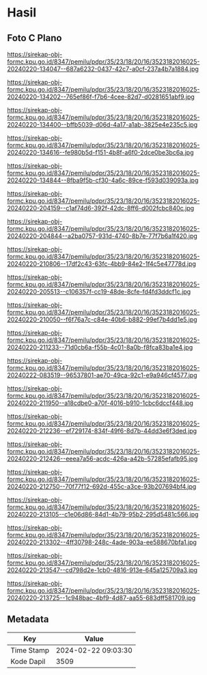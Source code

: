 # Hasil

## Foto C Plano

https://sirekap-obj-formc.kpu.go.id/8347/pemilu/pdpr/35/23/18/20/16/3523182016025-20240220-134047--687a6232-0437-42c7-a0cf-237a4b7a1884.jpg

https://sirekap-obj-formc.kpu.go.id/8347/pemilu/pdpr/35/23/18/20/16/3523182016025-20240220-134202--765ef86f-f7b6-4cee-82d7-d0281651abf9.jpg

https://sirekap-obj-formc.kpu.go.id/8347/pemilu/pdpr/35/23/18/20/16/3523182016025-20240220-134400--bffb5039-d06d-4a17-a1ab-3825e4e235c5.jpg

https://sirekap-obj-formc.kpu.go.id/8347/pemilu/pdpr/35/23/18/20/16/3523182016025-20240220-134616--fe980b5d-f151-4b8f-a6f0-2dce0be3bc6a.jpg

https://sirekap-obj-formc.kpu.go.id/8347/pemilu/pdpr/35/23/18/20/16/3523182016025-20240220-134844--8fba9f5b-cf30-4a6c-89ce-f593d039093a.jpg

https://sirekap-obj-formc.kpu.go.id/8347/pemilu/pdpr/35/23/18/20/16/3523182016025-20240220-204159--c1af74d6-392f-42dc-8ff6-d002fcbc840c.jpg

https://sirekap-obj-formc.kpu.go.id/8347/pemilu/pdpr/35/23/18/20/16/3523182016025-20240220-204844--a2ba0757-931d-4740-8b7e-77f7b6a1f420.jpg

https://sirekap-obj-formc.kpu.go.id/8347/pemilu/pdpr/35/23/18/20/16/3523182016025-20240220-210806--17df2c43-63fc-4bb9-84e2-1f4c5e47778d.jpg

https://sirekap-obj-formc.kpu.go.id/8347/pemilu/pdpr/35/23/18/20/16/3523182016025-20240220-205513--c106357f-cc19-48de-8cfe-fd4fd3ddcf1c.jpg

https://sirekap-obj-formc.kpu.go.id/8347/pemilu/pdpr/35/23/18/20/16/3523182016025-20240220-210050--f6f76a7c-c84e-40b6-b882-99ef7b4dd1e5.jpg

https://sirekap-obj-formc.kpu.go.id/8347/pemilu/pdpr/35/23/18/20/16/3523182016025-20240220-211233--71d0cb6a-f55b-4c01-8a0b-f8fca83ba1e4.jpg

https://sirekap-obj-formc.kpu.go.id/8347/pemilu/pdpr/35/23/18/20/16/3523182016025-20240222-083519--96537801-ae70-49ca-92c1-e9a946cf4577.jpg

https://sirekap-obj-formc.kpu.go.id/8347/pemilu/pdpr/35/23/18/20/16/3523182016025-20240220-211950--a18cdbe0-a70f-4016-b910-1cbc6dccf448.jpg

https://sirekap-obj-formc.kpu.go.id/8347/pemilu/pdpr/35/23/18/20/16/3523182016025-20240220-212236--ef729174-834f-49f6-8d7b-44dd3e6f3ded.jpg

https://sirekap-obj-formc.kpu.go.id/8347/pemilu/pdpr/35/23/18/20/16/3523182016025-20240220-212426--eeea7a56-acdc-426a-a42b-57285efafb95.jpg

https://sirekap-obj-formc.kpu.go.id/8347/pemilu/pdpr/35/23/18/20/16/3523182016025-20240220-212750--70f77f12-692d-455c-a3ce-93b207694bf4.jpg

https://sirekap-obj-formc.kpu.go.id/8347/pemilu/pdpr/35/23/18/20/16/3523182016025-20240220-213105--c1e06d86-84d1-4b79-95b2-295d5481c566.jpg

https://sirekap-obj-formc.kpu.go.id/8347/pemilu/pdpr/35/23/18/20/16/3523182016025-20240220-213302--4ff30798-248c-4ade-903a-ee588670bfa1.jpg

https://sirekap-obj-formc.kpu.go.id/8347/pemilu/pdpr/35/23/18/20/16/3523182016025-20240220-213547--cd798d2e-1cb0-4816-913e-645a125709a3.jpg

https://sirekap-obj-formc.kpu.go.id/8347/pemilu/pdpr/35/23/18/20/16/3523182016025-20240220-213725--1c948bac-4bf9-4d87-aa55-683dff581709.jpg


## Metadata

| Key        | Value               |
| ---------- | ------------------- |
| Time Stamp | 2024-02-22 09:03:30 |
| Kode Dapil | 3509                |



